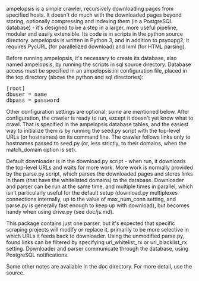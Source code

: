 ampelopsis is a simple crawler, recursively downloading pages from
specified hosts. It doesn't do much with the downloaded pages beyond
storing, optionally compressing and indexing them (in a PostgreSQL
database) - it's designed to be a step in a larger, more useful
pipeline, modular and easily extensible. Its code is in scripts in the
python source directory. ampelopsis is written in Python 3, and in
addition to psycopg2, it requires PycURL (for parallelized download)
and lxml (for HTML parsing).

Before running ampelopsis, it's necessary to create its database, also
named ampelopsis, by running the scripts in sql source directory.
Database access must be specified in an ampelopsis.ini configuration
file, placed in the top directory (above the python and sql
directories):

<pre>
[root]
dbuser = name
dbpass = password
</pre>

Other configuration settings are optional; some are mentioned
below. After configuration, the crawler is ready to run, except it
doesn't yet know what to crawl. That is specified in the ampelopsis
database tables, and the easiest way to initialize them is by running
the seed.py script with the top-level URLs (or hostnames) on its
command line. The crawler follows links only to hostnames passed to
seed.py (or, less strictly, to their domains, when the match_domain
option is set).

Default downloader is in the download.py script - when run, it
downloads the top-level URLs and waits for more work. More work is
normally provided by the parse.py script, which parses the downloaded
pages and stores links in them (that have the whitelisted domains) to
the database. Downloader and parser can be run at the same time, and
multiple times in parallel, which isn't particularly useful for the
default setup (download.py multiplexes connections internally, up to
the value of max_num_conn setting, and parse.py is generally fast
enough to keep up with download), but becomes handy when using
drive.py (see doc/js.md).

This package contains just one parser, but it's expected that specific
scraping projects will modify or replace it, primarily to be more
selective in which URLs it feeds back to downloader. Using the
unmodified parse.py, found links can be filtered by specifying
url_whitelist_rx or url_blacklist_rx setting. Downloader and parser
communicate through the database, using PostgreSQL notifications.

Some other notes are available in the doc directory. For more detail,
use the source.
